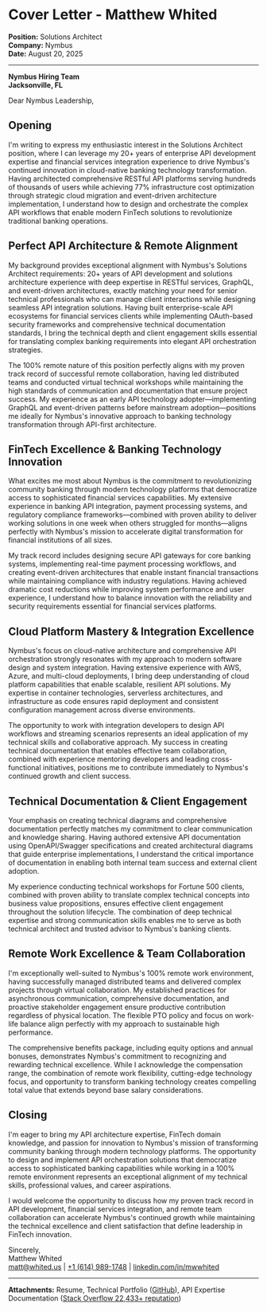 # Cover Letter - Matthew Whited
**Position:** Solutions Architect  
**Company:** Nymbus  
**Date:** August 20, 2025

---

**Nymbus Hiring Team**  
**Jacksonville, FL**  

Dear Nymbus Leadership,

## Opening

I'm writing to express my enthusiastic interest in the Solutions Architect position, where I can leverage my 20+ years of enterprise API development expertise and financial services integration experience to drive Nymbus's continued innovation in cloud-native banking technology transformation. Having architected comprehensive RESTful API platforms serving hundreds of thousands of users while achieving 77% infrastructure cost optimization through strategic cloud migration and event-driven architecture implementation, I understand how to design and orchestrate the complex API workflows that enable modern FinTech solutions to revolutionize traditional banking operations.

## Perfect API Architecture & Remote Alignment

My background provides exceptional alignment with Nymbus's Solutions Architect requirements: 20+ years of API development and solutions architecture experience with deep expertise in RESTful services, GraphQL, and event-driven architectures, exactly matching your need for senior technical professionals who can manage client interactions while designing seamless API integration solutions. Having built enterprise-scale API ecosystems for financial services clients while implementing OAuth-based security frameworks and comprehensive technical documentation standards, I bring the technical depth and client engagement skills essential for translating complex banking requirements into elegant API orchestration strategies.

The 100% remote nature of this position perfectly aligns with my proven track record of successful remote collaboration, having led distributed teams and conducted virtual technical workshops while maintaining the high standards of communication and documentation that ensure project success. My experience as an early API technology adopter—implementing GraphQL and event-driven patterns before mainstream adoption—positions me ideally for Nymbus's innovative approach to banking technology transformation through API-first architecture.

## FinTech Excellence & Banking Technology Innovation

What excites me most about Nymbus is the commitment to revolutionizing community banking through modern technology platforms that democratize access to sophisticated financial services capabilities. My extensive experience in banking API integration, payment processing systems, and regulatory compliance frameworks—combined with proven ability to deliver working solutions in one week when others struggled for months—aligns perfectly with Nymbus's mission to accelerate digital transformation for financial institutions of all sizes.

My track record includes designing secure API gateways for core banking systems, implementing real-time payment processing workflows, and creating event-driven architectures that enable instant financial transactions while maintaining compliance with industry regulations. Having achieved dramatic cost reductions while improving system performance and user experience, I understand how to balance innovation with the reliability and security requirements essential for financial services platforms.

## Cloud Platform Mastery & Integration Excellence

Nymbus's focus on cloud-native architecture and comprehensive API orchestration strongly resonates with my approach to modern software design and system integration. Having extensive experience with AWS, Azure, and multi-cloud deployments, I bring deep understanding of cloud platform capabilities that enable scalable, resilient API solutions. My expertise in container technologies, serverless architectures, and infrastructure as code ensures rapid deployment and consistent configuration management across diverse environments.

The opportunity to work with integration developers to design API workflows and streaming scenarios represents an ideal application of my technical skills and collaborative approach. My success in creating technical documentation that enables effective team collaboration, combined with experience mentoring developers and leading cross-functional initiatives, positions me to contribute immediately to Nymbus's continued growth and client success.

## Technical Documentation & Client Engagement

Your emphasis on creating technical diagrams and comprehensive documentation perfectly matches my commitment to clear communication and knowledge sharing. Having authored extensive API documentation using OpenAPI/Swagger specifications and created architectural diagrams that guide enterprise implementations, I understand the critical importance of documentation in enabling both internal team success and external client adoption.

My experience conducting technical workshops for Fortune 500 clients, combined with proven ability to translate complex technical concepts into business value propositions, ensures effective client engagement throughout the solution lifecycle. The combination of deep technical expertise and strong communication skills enables me to serve as both technical architect and trusted advisor to Nymbus's banking clients.

## Remote Work Excellence & Team Collaboration

I'm exceptionally well-suited to Nymbus's 100% remote work environment, having successfully managed distributed teams and delivered complex projects through virtual collaboration. My established practices for asynchronous communication, comprehensive documentation, and proactive stakeholder engagement ensure productive contribution regardless of physical location. The flexible PTO policy and focus on work-life balance align perfectly with my approach to sustainable high performance.

The comprehensive benefits package, including equity options and annual bonuses, demonstrates Nymbus's commitment to recognizing and rewarding technical excellence. While I acknowledge the compensation range, the combination of remote work flexibility, cutting-edge technology focus, and opportunity to transform banking technology creates compelling total value that extends beyond base salary considerations.

## Closing

I'm eager to bring my API architecture expertise, FinTech domain knowledge, and passion for innovation to Nymbus's mission of transforming community banking through modern technology platforms. The opportunity to design and implement API orchestration solutions that democratize access to sophisticated banking capabilities while working in a 100% remote environment represents an exceptional alignment of my technical skills, professional values, and career aspirations.

I would welcome the opportunity to discuss how my proven track record in API development, financial services integration, and remote team collaboration can accelerate Nymbus's continued growth while maintaining the technical excellence and client satisfaction that define leadership in FinTech innovation.

Sincerely,  
Matthew Whited  
[matt@whited.us](mailto:matt@whited.us) | [+1 (614) 989-1748](tel:+16149891748) | [linkedin.com/in/mwwhited](https://www.linkedin.com/in/mwwhited/)

---

**Attachments:** Resume, Technical Portfolio ([GitHub](https://github.com/mwwhited)), API Expertise Documentation ([Stack Overflow 22,433+ reputation](http://stackoverflow.com/users/89586/matthew-whited))